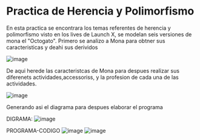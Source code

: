 # Practica de Herencia y Polimorfismo

En esta practica se encontrara los temas referentes de herencia y polimorfismo visto en los lives de Launch X, se modelan seis versiones de mona el "Octogato". Primero se analizo a Mona para obtner sus caracteristicas y deahi sus derividos

![image](https://user-images.githubusercontent.com/96146923/166122737-67bdf360-430c-4834-bb1f-912ea949e23c.png)

De aqui herede las caracteristcas de Mona para despues realizar sus diferenets actividades,accessoriss, y la profesion de cada una de las actividades.

![image](https://user-images.githubusercontent.com/96146923/166128168-41f98c3b-e443-41e6-b00b-30163ae85d64.png)

Generando asi el diagrama para despues elaborar el programa

DIGRAMA:
![image](https://user-images.githubusercontent.com/96146923/166128186-4af461f5-567c-45f8-8750-fcbd220ea126.png)



PROGRAMA-CODIGO
![image](https://user-images.githubusercontent.com/96146923/166128219-80773d4a-47a1-41fb-8491-22b266a5d59b.png)
![image](https://user-images.githubusercontent.com/96146923/166128227-2b026500-a393-4d61-bc8e-68984cf2d4a0.png)
